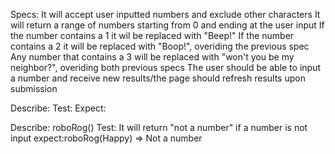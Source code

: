 Specs:
It will accept user inputted numbers and exclude other characters
It will return a range of numbers starting from 0 and ending at the user input
If the number contains a 1 it wil be replaced with "Beep!"
If the number contains a 2 it will be replaced with "Boop!", overiding the previous spec
Any number that contains a 3 will be replaced with "won't you be my neighbor?", overiding both previous specs
The user should be able to input a number and receive new results/the page should refresh results upon submission

Describe:
Test:
Expect:


Describe: roboRog()
Test: It will return "not a number" if a number is not input
expect:roboRog(Happy) => Not a number